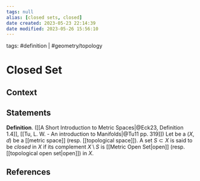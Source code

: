 ```yaml
---
tags: null
alias: [closed sets, closed]
date created: 2023-05-23 22:14:39
date modified: 2023-05-26 15:56:10
---
```


tags: #definition | #geometry/topology

# Closed Set

## Context

## Statements

**Definition**. ([[A Short Introduction to Metric Spaces|@Eck23, Definition 1.4]], [[Tu, L. W. - An introduction to Manifolds|@Tu11 pp. 319]]) Let be a $(X,d)$ be a [[metric space]] (resp. [[topological space]]). A set $S\subset X$ is said to be _closed_ in $X$ if its complement $X\setminus S$ is [[Metric Open Set|open]] (resp. [[topological open set|open]]) in $X$.

## References